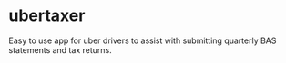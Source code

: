 # ubertaxer
Easy to use app for uber drivers to assist with submitting quarterly BAS statements and tax returns.
